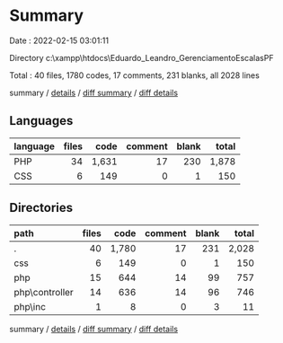 # Summary

Date : 2022-02-15 03:01:11

Directory c:\xampp\htdocs\Eduardo_Leandro_GerenciamentoEscalasPF

Total : 40 files,  1780 codes, 17 comments, 231 blanks, all 2028 lines

summary / [details](details.md) / [diff summary](diff.md) / [diff details](diff-details.md)

## Languages
| language | files | code | comment | blank | total |
| :--- | ---: | ---: | ---: | ---: | ---: |
| PHP | 34 | 1,631 | 17 | 230 | 1,878 |
| CSS | 6 | 149 | 0 | 1 | 150 |

## Directories
| path | files | code | comment | blank | total |
| :--- | ---: | ---: | ---: | ---: | ---: |
| . | 40 | 1,780 | 17 | 231 | 2,028 |
| css | 6 | 149 | 0 | 1 | 150 |
| php | 15 | 644 | 14 | 99 | 757 |
| php\controller | 14 | 636 | 14 | 96 | 746 |
| php\inc | 1 | 8 | 0 | 3 | 11 |

summary / [details](details.md) / [diff summary](diff.md) / [diff details](diff-details.md)